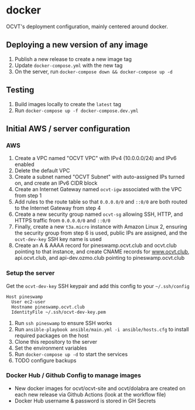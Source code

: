 # docker

OCVT's deployment configuration, mainly centered around docker.


## Deploying a new version of any image

1. Publish a new release to create a new image tag
2. Update `docker-compose.yml` with the new tag
3. On the server, run `docker-compose down && docker-compose up -d`


## Testing

1. Build images locally to create the `latest` tag
2. Run `docker-compose up -f docker-compose.dev.yml`


## Initial AWS / server configuration

### AWS

1. Create a VPC named "OCVT VPC" with IPv4 (10.0.0.0/24) and IPv6 enabled
2. Delete the default VPC
3. Create a subnet named "OCVT Subnet" with auto-assigned IPs turned on, and create an IPv6 CIDR block
4. Create an Internet Gateway named `ocvt-igw` associated with the VPC from step 1
5. Add rules to the route table so that `0.0.0.0/0` and `::0/0` are both routed to the Internet Gateway from step 4
6. Create a new security group named `ocvt-sg` allowing SSH, HTTP, and HTTPS traffic from `0.0.0.0/0` and `::0/0`
7. Finally, create a new `t3a.micro` instance with Amazon Linux 2, ensuring the security group from step 6 is used, public IPs are assigned, and the `ocvt-dev-key` SSH key name is used
8. Create an A & AAAA record for pineswamp.ocvt.club and ocvt.club pointing to that instance, and create CNAME records for www.ocvt.club, api.ocvt.club, and api-dev.ozmo.club pointing to pineswamp.ocvt.club

### Setup the server

Get the `ocvt-dev-key` SSH keypair and add this config to your `~/.ssh/config`
```
Host pineswamp
  User ec2-user
  Hostname pineswamp.ocvt.club
  IdentityFile ~/.ssh/ocvt-dev-key.pem
```

1. Run `ssh pineswamp` to ensure SSH works
2. Run `ansible-playbook ansible/main.yml -i ansible/hosts.cfg` to install required packages on the host
3. Clone this repository to the server
4. Set the environment variables
5. Run `docker-compose up -d` to start the services
6. TODO configure backups

### Docker Hub / Github Config to manage images

- New docker images for ocvt/ocvt-site and ocvt/dolabra are created on each new release via Github Actions (look at the workflow file)
- Docker Hub username & password is stored in GH Secrets

